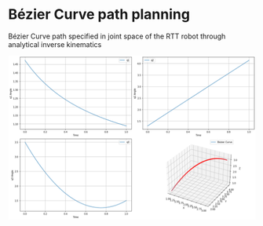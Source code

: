 # Bézier Curve path planning 
Bézier Curve path specified in joint space of the RTT robot through analytical inverse kinematics

![bezier](rtt_bezier_path.png)
